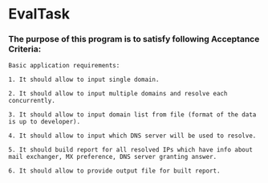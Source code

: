 # EvalTask
### The purpose of this program is to satisfy following Acceptance Criteria:
```
Basic application requirements:

1. It should allow to input single domain.

2. It should allow to input multiple domains and resolve each concurrently.

3. It should allow to input domain list from file (format of the data is up to developer).

4. It should allow to input which DNS server will be used to resolve.

5. It should build report for all resolved IPs which have info about mail exchanger, MX preference, DNS server granting answer.

6. It should allow to provide output file for built report.
```
